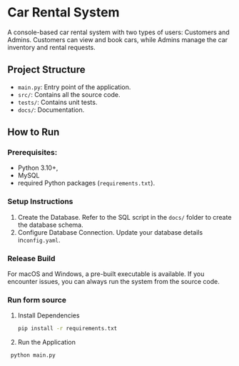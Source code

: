 # Car Rental System

A console-based car rental system with two types of users: Customers and Admins. Customers can view and book cars, while Admins manage the car inventory and rental requests.

## Project Structure

- `main.py`: Entry point of the application.
- `src/`: Contains all the source code.
- `tests/`: Contains unit tests.
- `docs/`: Documentation.

## How to Run

### Prerequisites: 

- Python 3.10+, 
- MySQL
- required Python packages (`requirements.txt`).

### Setup Instructions

1. Create the Database. Refer to the SQL script in the `docs/` folder to create the database schema.
2. Configure Database Connection. Update your database details in`config.yaml`.

### Release Build 

For macOS and Windows, a pre-built executable is available. If you encounter issues, you can always run the system from the source code.

### Run form source 

1. Install Dependencies
   ```bash
   pip install -r requirements.txt
   ```
   
2. Run the Application
  ```bash
   python main.py
   ```